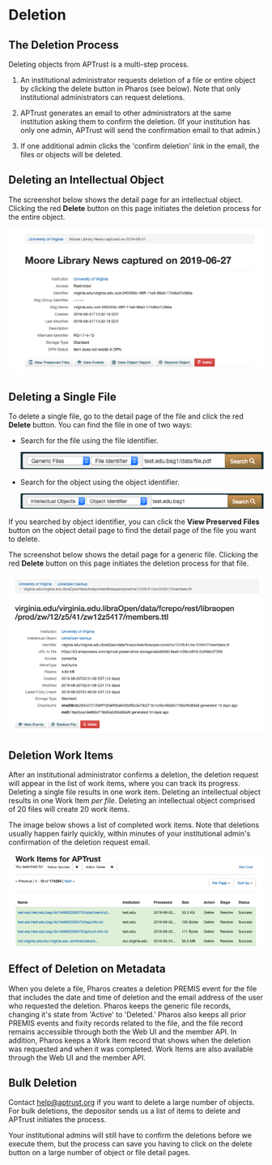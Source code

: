 # Deletion

## The Deletion Process

Deleting objects from APTrust is a multi-step process.

1. An institutional administrator requests deletion of a file or entire object by clicking the delete button in Pharos (see below). Note that only institutional administrators can request deletions.

2. APTrust generates an email to other administrators at the same institution asking them to confirm the deletion.  (If your institution has only one admin, APTrust will send the confirmation email to that admin.)

3. If one additional admin clicks the 'confirm deletion' link in the email, the files or objects will be deleted.

## Deleting an Intellectual Object

The screenshot below shows the detail page for an intellectual object. Clicking the red __Delete__ button on this page initiates the deletion process for the entire object.

![Pharos Object Detail page showing the red delete button](../img/pharos/ObjectDetail.png)

## Deleting a Single File

To delete a single file, go to the detail page of the file and click the red __Delete__ button. You can find the file in one of two ways:

* Search for the file using the file identifier.

    ![Pharos search by file identifier](/img/pharos/FileSearch.png)

* Search for the object using the object identifier.

    ![Pharos search by object identifier](../img/pharos/ObjectSearch.png)

If you searched by object identifier, you can click the __View Preserved Files__ button on the object detail page to find the detail page of the file you want to delete.

The screenshot below shows the detail page for a generic file. Clicking the red __Delete__ button on this page initiates the deletion process for that file.

![Pharos File Detail page showing the red delete button](../img/pharos/FileDetail.png)

## Deletion Work Items

After an institutional administrator confirms a deletion, the deletion request will appear in the list of work items, where you can track its progress. Deleting a single file results in one work item. Deleting an intellectual object results in one Work Item _per file_. Deleting an intellectual object comprised of 20 files will create 20 work items.

The image below shows a list of completed work items. Note that deletions usually happen fairly quickly, within minutes of your institutional admin's confirmation of the deletion request email.

![Pharos Work Items page listing file deletion requests](../img/pharos/DeletionWorkItems.png)

## Effect of Deletion on Metadata

When you delete a file, Pharos creates a deletion PREMIS event for the file that includes the date and time of deletion and the email address of the user who requested the deletion. Pharos keeps the generic file records, changing it's state from 'Active' to 'Deleted.' Pharos also keeps all prior PREMIS events and fixity records related to the file, and the file record remains accessible through both the Web UI and the member API. In addition, Pharos keeps a Work Item record that shows when the deletion was requested and when it was completed. Work Items are also available through the Web UI and the member API.

## Bulk Deletion

Contact help@aptrust.org if you want to delete a large number of objects. For bulk deletions, the depositor sends us a list of items to delete and APTrust initiates the process.

Your institutional admins will still have to confirm the deletions before we execute them, but the process can save you having to click on the delete button on a large number of object or file detail pages.
